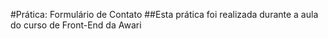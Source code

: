 #Prática: Formulário de Contato
##Esta prática foi realizada durante a aula do curso de Front-End da Awari
